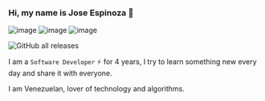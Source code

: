 ### Hi, my name is Jose Espinoza 👋

<p align="center">
 </p>
 
![image](https://img.shields.io/badge/GitHub-100000?style=for-the-badge&logo=github&logoColor=white)
![image](https://img.shields.io/badge/platzi-green?style=for-the-badge&logo=platzi&logoColor=white)
![image](https://img.shields.io/badge/LinkedIn-0077B5?style=for-the-badge&logo=linkedin&logoColor=white)




![GitHub all releases](https://img.shields.io/github/downloads/espinozajgx/espinozajgx/total)



 
I am a `Software Developer` ⚡ for 4 years, I try to learn something new every day and share it with everyone.
 
I am Venezuelan, lover of technology and algorithms.
<!--
**espinozajgx/espinozajgx** is a ✨ _special_ ✨ repository because its `README.md` (this file) appears on your GitHub profile.

Here are some ideas to get you started:

- 🔭 I’m currently working on ...
- 🌱 I’m currently learning ...
- 👯 I’m looking to collaborate on ...
- 🤔 I’m looking for help with ...
- 💬 Ask me about ...
- 📫 How to reach me: ...
- 😄 Pronouns: ...
- ⚡ Fun fact: ...
-->
